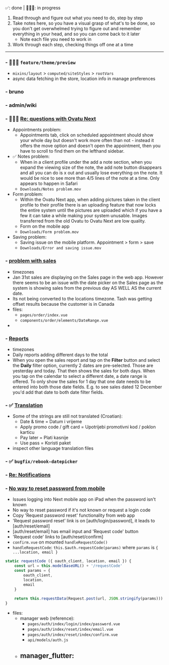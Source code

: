 ✅: done | 🧑🏻‍💻: in progress
1. Read through and figure out what you need to do, step by step
2. Take notes here, so you have a visual grasp of what's to be done, so you don't get overwhelmed trying to figure out and remember everything in your head, and so you can come back to it later
	- Note each file you need to work in
3. Work through each step, checking things off one at a time
---
### - 🧑🏻‍💻 `feature/theme/preview`
- `mixins/layout` > `computed/siteStyles` > `rootVars`
- async data fetching in the store, location info in manage preferences

### - bruno

### - admin/wiki

### - 🧑🏻‍💻 [Re: questions with Ovatu Next](https://secure.helpscout.net/conversation/2471950954/191244?folderId=7922220)
- Appointments problem:
	- Appointments tab, click on scheduled appointment should show your whole day but doesn't work more often than not - instead it offers the move option and doesn't open the appointment, then you have to scroll to find them on the lefthand sidebar.
- ✅ Notes problem:
	- When in a client profile under the add a note section, when you expand the viewing size of the note, the add note button disappears and all you can do is x out and usually lose everything on the note. It would be nice to see more than 4/5 lines of the note at a time. Only appears to happen in Safari
	- `Downloads/Notes problem.mov`
- Form problem:
	- Within the Ovatu Next app, when adding pictures taken in the client profile to their profile there is an uploading feature that now locks the entire system until the pictures are uploaded which if you have a few it can take a while making your system unusable. Images transferred from the old Ovatu to Ovatu Next are low quality.
	- Form on the mobile app
	- `Downloads/Form problem.mov`
- Saving problem:
	- Saving issue on the mobile platform. Appointment > form > save
	- `Downloads/Error and saving issue.mov`

### - [problem with sales](https://secure.helpscout.net/conversation/2497278849/193923?folderId=7922220)
- timezones
- Jan 31st sales are displaying on the Sales page in the web app. However there seems to be an issue with the date picker on the Sales page as the system is showing sales from the previous day AS WELL AS the current date.
- Its not being converted to the locations timezone. Tash was getting offset results because the customer is in Canada
- files:
	- `pages/order/index.vue`
	- `components/order/elements/DateRange.vue`
- 

### - [Reports](https://secure.helpscout.net/conversation/2489486135/193096?folderId=7922220)
- timezones
- Daily reports adding different days to the total
- When you open the sales report and tap on the **Filter** button and select the **Daily** filter option, currently 2 dates are pre-selected. Those are yesterday and today. That then shows the sales for both days. When you tap on the calendar to select a different date, a date range is offered. To only show the sales for 1 day that one date needs to be entered into both those date fields. E.g. to see sales dated 12 December you'd add that date to both date filter fields.

### - ✅ [Translation](https://secure.helpscout.net/conversation/2526780345/197035?folderId=7922220)
- Some of the strings are still not translated (Croatian):
	- Date & time = Datum i vrijeme
	- Apply promo code / gift card = Upotrijebi promotivni kod / poklon karticu
	- Pay later = Plati kasnije  
	- Use pass = Koristi paket
- inspect other language translation files 

### - ✅ `bugfix/rebook-datepicker`

### - [Re: Notifications](https://secure.helpscout.net/conversation/2483654426/192514?folderId=7922220)

### - [No way to reset password from mobile](https://secure.helpscout.net/conversation/2502362516/194413?folderId=7922220)
- Issues logging into Next mobile app on iPad when the password isn't known
- No way to reset password if it's not known or request a login code
- Copy 'Request password reset' functionality from web app
- 'Request password reset' link is on [auth/login/password], it leads to [auth/reset/email]
- [auth/reset/email] has email input and 'Request code' button
- 'Request code' links to [auth/reset/confirm]
- `confirm.vue` on mounted `handleRequestCode()` 
- `handleRequestCode`: `this.$auth.requestCode(params)` where `params` is `{ ...location, email }`
```js
static requestCode ({ oauth_client, location, email }) {
	const url = this.modelBaseURL() + '/requestCode'
	const params = {
		oauth_client,
		location,
		email
	}
	
	return this.requestData(Request.post(url, JSON.stringify(params)))
}
```
- files:
	- manager web (reference):
		- `pages/auth/index/login/index/password.vue`
		- `pages/auth/index/reset/index/email.vue`
		- `pages/auth/index/reset/index/confirm.vue`
		- `api/models/auth.js`
	- manager_flutter:
		- 